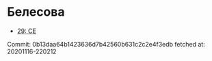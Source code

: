 # Белесова
- [29: CE](29.md)

Commit: 0b13daa64b1423636d7b42560b631c2c2e4f3edb
 fetched at: 20201116-220212
